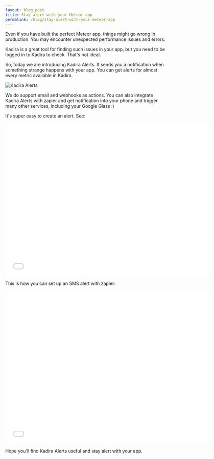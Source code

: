 ```yaml
---
layout: blog_post
title: Stay alert with your Meteor app
permalink: /blog/stay-alert-with-your-meteor-app
---
```


Even if you have built the perfect Meteor app, things might go wrong in production. You may encounter unexpected performance issues and errors.

Kadira is a great tool for finding such issues in your app, but you need to be logged in to Kadira to check. That's not ideal.

So, today we are introducing Kadira Alerts. It sends you a notification when something strange happens with your app. You can get alerts for almost every metric available in Kadira.

![Kadira Alerts](https://i.cloudup.com/kl_OtTa73I.png)

We do support email and webhooks as actions. You can also integrate Kadira Alerts with zapier and get notification into your phone and trigger many other services, including your Google Glass :)

It's super easy to create an alert. See:

<iframe width="640" height="480" src="//www.youtube.com/embed/rN9g-PqjO_4" frameborder="0" allowfullscreen="1">
</iframe>

This is how you can set up an SMS alert with zapier:

<iframe width="640" height="480" src="//www.youtube.com/embed/jFR40hG5qD0" frameborder="0" allowfullscreen="1">
</iframe>

Hope you'll find Kadira Alerts useful and stay alert with your app.
